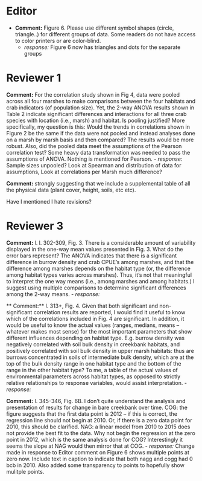 # Editor

- **Comment:** Figure 6. Please use different symbol shapes (circle, triangle..) for different groups of data. Some readers do not have access to color printers or are color-blind.
    - *response:* Figure 6 now has triangles and dots for the separate groups

# Reviewer 1

**Comment:** For the correlation study shown in Fig 4, data were pooled across all four marshes to make comparisons between the four habitats and crab indicators (of population size). Yet, the 2-way ANOVA results shown in Table 2 indicate significant differences and interactions for all three crab species with location (i.e., marsh) and habitat. Is pooling justified? More specifically, my question is this: Would the trends in correlations shown in Figure 2 be the same if the data were not pooled and instead analyses done on a marsh by marsh basis and then compared? The results would be more robust. Also, did the pooled data meet the assumptions of the Pearson correlation test? Some heavy data transformation was needed to pass the assumptions of ANOVA. Nothing is mentioned for Pearson. <!-- JEFF – this might be for both of us – me interpreting the results in terms of if they would change by not pooling, you thinking about this question in general and answering his assumption Q at end…-->
    - *response:* Sample sizes unpooled?  Look at Spearman and distribution of data for assumptions, Look at correlations per Marsh much difference?  
 
**Comment:** strongly suggesting that we include a supplemental table of all the physical data (plant cover, height, soils, etc etc).  <!--I might do that but am wondering if those data are already available to any reader via your R scripts.  You had all the physical data to create the correlation figure.  Isn’t this stuff online already??? -->

 

Have I mentioned I hate revisions?   

# Reviewer 3

**Comment:** l. l. 302-309, Fig. 3. There is a considerable amount of variability displayed in the one-way mean values presented in Fig. 3. What do the error bars represent? The ANOVA indicates that there is a significant difference in burrow density and crab CPUE’s among marshes, and that the difference among marshes depends on the habitat type (or, the difference among habitat types varies across marshes). Thus, it’s not that meaningful to interpret the one way means (i.e., among marshes and among habitats.) I suggest using multiple comparisons to determine significant differences among the 2-way means.  <!-- JEFF – can you field this one?  He is asking for the stuff I originally had in the first draft, and then removed when we revised.  Again, I love what you recommended so would like to keep it as is, but to do so would need some nice text to explain this comment away.   -->
    - *response:*
    

** Comment:** l. 313+, Fig. 4. Given that both significant and non-significant correlation results are reported, I would find it useful to know which of the correlations included in Fig. 4 are significant. In addition, it would be useful to know the actual values (ranges, medians, means – whatever makes most sense) for the most important parameters that show different influences depending on habitat type. E.g. burrow density was negatively correlated with soil bulk density in creekbank habitats, and positively correlated with soil bulk density in upper marsh habitats: thus are burrows concentrated in soils of intermediate bulk density, which are at the top of the bulk density range in one habitat type and the bottom of the range in the other habitat type? To me, a table of the actual values of environmental parameters across habitat types, as opposed to strictly relative relationships to response variables, would assist interpretation. <!-- JEFF – same here.  They are asking for what I had originally (the table with #s and p values) but we removed for your correlation bubble figure.  Am lazy and also like what you did, so would like to keep but need you to explain this issue away!-->
    - *response:*  
    
**Comment:** l. 345-346, Fig. 6B. I don’t quite understand the analysis and presentation of results for change in bare creekbank over time. COG: the figure suggests that the first data point is 2012 – if this is correct, the regression line should not begin at 2010. Or, if there is a zero data point for 2010, this should be clarified. NAG: a linear model from 2010 to 2015 does not provide the best fit to the data. Why not begin the regression at the zero point in 2012, which is the same analysis done for COG? Interestingly it seems the slope at NAG would then mirror that at COG. <!-- JEFF – the first data point for both marshes is 2010.  I can clarify that in the text, but is there also away to make that 2010 dot not just blue but also red – show two 2010 dots somehow?? -->
    - *response:* Change made in response to Editor comment on Figure 6 shows multiple points at zero now.  Include text in caption to indicate that both nagg and cogg had 0 bcb in 2010.  Also added some transparency to points to hopefully show mulitple points.